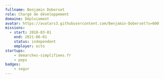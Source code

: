 ```yaml
---
fullname: Benjamin Doberset
role: Chargé de développement
domaine: Déploiement
avatar: https://avatars3.githubusercontent.com/Benjamin-Doberset?s=600
missions:
  - start: 2018-03-01
    end: 2021-06-01
    status: independent
    employer: octo
startups:
    - demarches-simplifiees.fr
    - peps 
badges:
    - segur
---
```


